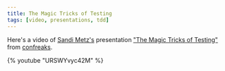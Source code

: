 ```yaml
---
title: The Magic Tricks of Testing
tags: [video, presentations, tdd]
---
```


Here's a video of [Sandi Metz's](http://twitter.com/sandimetz/) presentation
["The Magic Tricks of Testing"](http://www.confreaks.com/videos/2452-railsconf2013-the-magic-tricks-of-testing)
from [confreaks](http://www.confreaks.com/).

{% youtube "URSWYvyc42M" %}
